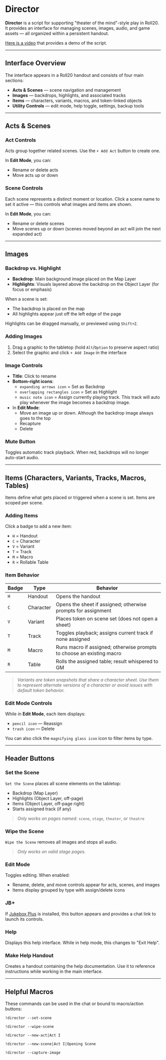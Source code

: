 # Director

**Director** is a script for supporting "theater of the mind"-style play in Roll20. It provides an interface for managing scenes, images, audio, and game assets — all organized within a persistent handout.

[Here is a video](https://youtu.be/TMYzFNTkiNU?si=yexMBPtz0sXNdx_o) that provides a demo of the script.

---

## Interface Overview

The interface appears in a Roll20 handout and consists of four main sections:

- **Acts & Scenes** — scene navigation and management  
- **Images** — backdrops, highlights, and associated tracks  
- **Items** — characters, variants, macros, and token-linked objects  
- **Utility Controls** — edit mode, help toggle, settings, backup tools  

---

## Acts & Scenes

### Act Controls

Acts group together related scenes. Use the `+ Add Act` button to create one.

In **Edit Mode**, you can:
- Rename or delete acts
- Move acts up or down

### Scene Controls

Each scene represents a distinct moment or location. Click a scene name to set it active — this controls what images and items are shown.

In **Edit Mode**, you can:
- Rename or delete scenes
- Move scenes up or down (scenes moved beyond an act will join the next expanded act)

---

## Images

### Backdrop vs. Highlight

- **Backdrop**: Main background image placed on the Map Layer  
- **Highlights**: Visuals layered above the backdrop on the Object Layer (for focus or emphasis)  

When a scene is set:
- The backdrop is placed on the map
- All highlights appear just off the left edge of the page

Highlights can be dragged manually, or previewed using `Shift+Z`.

### Adding Images

1. Drag a graphic to the tabletop (hold `Alt`/`Option` to preserve aspect ratio)  
2. Select the graphic and click `+ Add Image` in the interface

### Image Controls

- **Title**: Click to rename  
- **Bottom-right icons**:
  - `expanding arrows icon` = Set as Backdrop  
  - `overlapping rectangles icon` = Set as Highlight  
  - `music note icon` = Assign currently playing track. This track will auto play whenever the image becomes a backdrop image.
- In **Edit Mode**:
  - Move an image up or down. Although the backdrop image always goes to the top
  - Recapture
  - Delete

### Mute Button

Toggles automatic track playback. When red, backdrops will no longer auto-start audio.

---

## Items (Characters, Variants, Tracks, Macros, Tables)

Items define what gets placed or triggered when a scene is set. Items are scoped per scene.

### Adding Items

Click a badge to add a new item:
- `H` = Handout  
- `C` = Character  
- `V` = Variant  
- `T` = Track  
- `M` = Macro  
- `R` = Rollable Table  

### Item Behavior

| Badge | Type       | Behavior                                                                 |
|-------|------------|--------------------------------------------------------------------------|
| `H`   | Handout    | Opens the handout                                                        |
| `C`   | Character  | Opens the sheet if assigned; otherwise prompts for assignment            |
| `V`   | Variant    | Places token on scene set (does not open a sheet)                        |
| `T`   | Track      | Toggles playback; assigns current track if none assigned                 |
| `M`   | Macro      | Runs macro if assigned; otherwise prompts to choose an existing macro    |
| `R`   | Table      | Rolls the assigned table; result whispered to GM                         |

> _Variants are token snapshots that share a character sheet. Use them to represent alternate versions of a character or avoid issues with default token behavior._

### Edit Mode Controls

While in **Edit Mode**, each item displays:
- `pencil icon` — Reassign
- `trash icon` — Delete

You can also click the `magnifying glass icon` icon to filter items by type.

---

## Header Buttons

### Set the Scene

`Set the Scene` places all scene elements on the tabletop:

- Backdrop (Map Layer)
- Highlights (Object Layer, off-page)
- Items (Object Layer, off-page right)
- Starts assigned track (if any)

> _Only works on pages named:_ `scene`, `stage`, `theater`, or `theatre`

### Wipe the Scene

`Wipe the Scene` removes all images and stops all audio.

> _Only works on valid stage pages._

### Edit Mode

Toggles editing. When enabled:
- Rename, delete, and move controls appear for acts, scenes, and images
- Items display grouped by type with assign/delete icons

### JB+

If [Jukebox Plus](https://app.roll20.net/forum/post/12417862/script-jukebox-plus-enhanced-audio-control-for-roll20) is installed, this button appears and provides a chat link to launch its controls.

### Help

Displays this help interface. While in help mode, this changes to "Exit Help".

### Make Help Handout

Creates a handout containing the help documentation. Use it to reference instructions while working in the main interface.

---

## Helpful Macros

These commands can be used in the chat or bound to macro/action buttons:

`!director --set-scene`

`!director --wipe-scene`

`!director --new-act|Act I`

`!director --new-scene|Act I|Opening Scene`

`!director --capture-image`
